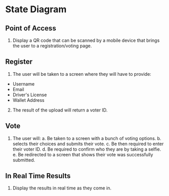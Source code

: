# State Diagram

## Point of Access

1. Display a QR code that can be scanned by a mobile device that brings the user to a registration/voting page.

## Register

1. The user will be taken to a screen where they will have to provide:
  - Username
  - Email
  - Driver's License
  - Wallet Address
2. The result of the upload will return a voter ID.

## Vote

1. The user will:
  a. Be taken to a screen with a bunch of voting options.
  b. selects their choices and submits their vote.
  c. Be then required to enter their voter ID.
  d. Be required to confirm who they are by taking a selfie. 
  e. Be redirected to a screen that shows their vote was successfully submitted.


## In Real Time Results

1. Display the results in real time as they come in.

